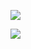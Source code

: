 ![](https://github-readme-stats.vercel.app/api/top-langs/?username=gayret&hide_border=true&layout=compact)


[](https://safa.medium.com)![](https://img.shields.io/badge/medium-%23292929.svg?&style=for-the-badge&logo=medium&logoColor=white)
